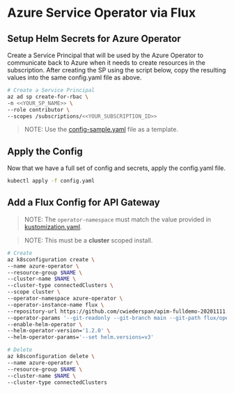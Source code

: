 # Azure Service Operator via Flux

## Setup Helm Secrets for Azure Operator

Create a Service Principal that will be used by the Azure Operator to communicate back to
Azure when it needs to create resources in the subscription. After creating the SP using
the script below, copy the resulting values into the same config.yaml file as above.

```bash
# Create a Service Principal
az ad sp create-for-rbac \
-n <<YOUR_SP_NAME>> \
--role contributor \
--scopes /subscriptions/<<YOUR_SUBSCRIPTION_ID>>
```

> NOTE: Use the [config-sample.yaml](config-sample.yaml) file as a template.

## Apply the Config

Now that we have a full set of config and secrets, apply the config.yaml file.

```bash
kubectl apply -f config.yaml
```

## Add a Flux Config for API Gateway

> NOTE: The `operator-namespace` must match the value provided in [kustomization.yaml](kustomization.yaml).

> NOTE: This must be a **cluster** scoped install.

```bash
# Create
az k8sconfiguration create \
--name azure-operator \
--resource-group $NAME \
--cluster-name $NAME \
--cluster-type connectedClusters \
--scope cluster \
--operator-namespace azure-operator \
--operator-instance-name flux \
--repository-url https://github.com/cwiederspan/apim-fulldemo-20201111.git \
--operator-params '--git-readonly --git-branch main --git-path flux/operators/azure --manifest-generation=true --git-poll-interval=3m' \
--enable-helm-operator \
--helm-operator-version='1.2.0' \
--helm-operator-params='--set helm.versions=v3'

# Delete
az k8sconfiguration delete \
--name azure-operator \
--resource-group $NAME \
--cluster-name $NAME \
--cluster-type connectedClusters
```
